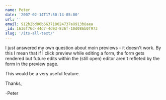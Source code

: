 ```yaml
---
name: Peter
date: '2007-02-14T17:50:14-05:00'
url: ''
email: 912b2bd00b663718024737a8913b8aea
_id: 1636f76d-44d7-4d93-836f-10d086b0f973
slug: '/its-all-text/'
---
```


I just answered my own question about moin previews - it doesn't work. By this
I mean that if I click preview while editing a form, the form gets rendered
but future edits within the (still open) editor aren't refleted by the form in
the preview page.

This would be a very useful feature.

Thanks,

-Peter
